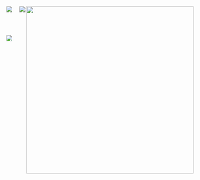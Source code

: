 <img align="right" src="https://github-readme-stats.vercel.app/api?username=PatilVedanti&layout=compact&theme=dark"  width="450">


<div>
<img src="https://github-readme-stats.vercel.app/api/top-langs/?username=PatilVedanti&layout=compact&theme=dark" >
<img align="right" src="https://github-readme-streak-stats.herokuapp.com/?user=PatilVedanti&layout=compact&theme=dark&hide_border=false"  >
</div>

<br><br>

<img  src="https://github-readme-activity-graph.vercel.app/graph?username=PatilVedanti&layout=compact&theme=high-contrast&bg_color=0D0D0D&line=F27405&hide_border=false"  >
